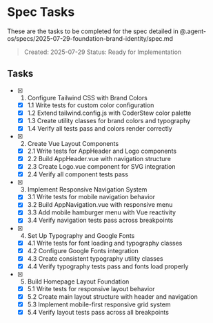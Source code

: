 # Spec Tasks

These are the tasks to be completed for the spec detailed in @.agent-os/specs/2025-07-29-foundation-brand-identity/spec.md

> Created: 2025-07-29
> Status: Ready for Implementation

## Tasks

- [x] 1. Configure Tailwind CSS with Brand Colors
  - [x] 1.1 Write tests for custom color configuration
  - [x] 1.2 Extend tailwind.config.js with CoderStew color palette
  - [x] 1.3 Create utility classes for brand colors and typography
  - [x] 1.4 Verify all tests pass and colors render correctly

- [x] 2. Create Vue Layout Components
  - [x] 2.1 Write tests for AppHeader and Logo components
  - [x] 2.2 Build AppHeader.vue with navigation structure
  - [x] 2.3 Create Logo.vue component for SVG integration
  - [x] 2.4 Verify all component tests pass

- [x] 3. Implement Responsive Navigation System
  - [x] 3.1 Write tests for mobile navigation behavior
  - [x] 3.2 Build AppNavigation.vue with responsive menu
  - [x] 3.3 Add mobile hamburger menu with Vue reactivity
  - [x] 3.4 Verify navigation tests pass across breakpoints

- [x] 4. Set Up Typography and Google Fonts
  - [x] 4.1 Write tests for font loading and typography classes
  - [x] 4.2 Configure Google Fonts integration
  - [x] 4.3 Create consistent typography utility classes
  - [x] 4.4 Verify typography tests pass and fonts load properly

- [x] 5. Build Homepage Layout Foundation
  - [x] 5.1 Write tests for responsive layout behavior
  - [x] 5.2 Create main layout structure with header and navigation
  - [x] 5.3 Implement mobile-first responsive grid system
  - [x] 5.4 Verify layout tests pass across all breakpoints